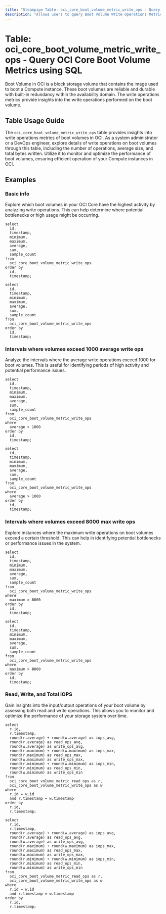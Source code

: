 ```yaml
---
title: "Steampipe Table: oci_core_boot_volume_metric_write_ops - Query OCI Core Boot Volume Metrics using SQL"
description: "Allows users to query Boot Volume Write Operations Metrics in Oracle Cloud Infrastructure (OCI)."
---
```


# Table: oci_core_boot_volume_metric_write_ops - Query OCI Core Boot Volume Metrics using SQL

Boot Volume in OCI is a block storage volume that contains the image used to boot a Compute instance. These boot volumes are reliable and durable with built-in redundancy within the availability domain. The write operations metrics provide insights into the write operations performed on the boot volume.

## Table Usage Guide

The `oci_core_boot_volume_metric_write_ops` table provides insights into write operations metrics of boot volumes in OCI. As a system administrator or a DevOps engineer, explore details of write operations on boot volumes through this table, including the number of operations, average size, and total bytes written. Utilize it to monitor and optimize the performance of boot volumes, ensuring efficient operation of your Compute instances in OCI.

## Examples

### Basic info
Explore which boot volumes in your OCI Core have the highest activity by analyzing write operations. This can help determine where potential bottlenecks or high usage might be occurring.

```sql+postgres
select
  id,
  timestamp,
  minimum,
  maximum,
  average,
  sum,
  sample_count
from
  oci_core_boot_volume_metric_write_ops
order by
  id,
  timestamp;
```

```sql+sqlite
select
  id,
  timestamp,
  minimum,
  maximum,
  average,
  sum,
  sample_count
from
  oci_core_boot_volume_metric_write_ops
order by
  id,
  timestamp;
```

### Intervals where volumes exceed 1000 average write ops
Analyze the intervals where the average write operations exceed 1000 for boot volumes. This is useful for identifying periods of high activity and potential performance issues.

```sql+postgres
select
  id,
  timestamp,
  minimum,
  maximum,
  average,
  sum,
  sample_count
from
  oci_core_boot_volume_metric_write_ops
where
  average > 1000
order by
  id,
  timestamp;
```

```sql+sqlite
select
  id,
  timestamp,
  minimum,
  maximum,
  average,
  sum,
  sample_count
from
  oci_core_boot_volume_metric_write_ops
where
  average > 1000
order by
  id,
  timestamp;
```

### Intervals where volumes exceed 8000 max write ops
Explore instances where the maximum write operations on boot volumes exceed a certain threshold. This can help in identifying potential bottlenecks or performance issues in the system.

```sql+postgres
select
  id,
  timestamp,
  minimum,
  maximum,
  average,
  sum,
  sample_count
from
  oci_core_boot_volume_metric_write_ops
where
  maximum > 8000
order by
  id,
  timestamp;
```

```sql+sqlite
select
  id,
  timestamp,
  minimum,
  maximum,
  average,
  sum,
  sample_count
from
  oci_core_boot_volume_metric_write_ops
where
  maximum > 8000
order by
  id,
  timestamp;
```

### Read, Write, and Total IOPS
Gain insights into the input/output operations of your boot volume by assessing both read and write operations. This allows you to monitor and optimize the performance of your storage system over time.

```sql+postgres
select 
  r.id,
  r.timestamp,
  round(r.average) + round(w.average) as iops_avg,
  round(r.average) as read_ops_avg,
  round(w.average) as write_ops_avg,
  round(r.maximum) + round(w.maximum) as iops_max,
  round(r.maximum) as read_ops_max,
  round(w.maximum) as write_ops_max,
  round(r.minimum) + round(w.minimum) as iops_min,
  round(r.minimum) as read_ops_min,
  round(w.minimum) as write_ops_min
from 
  oci_core_boot_volume_metric_read_ops as r,
  oci_core_boot_volume_metric_write_ops as w
where 
  r.id = w.id
  and r.timestamp = w.timestamp
order by
  r.id,
  r.timestamp;
```

```sql+sqlite
select 
  r.id,
  r.timestamp,
  round(r.average) + round(w.average) as iops_avg,
  round(r.average) as read_ops_avg,
  round(w.average) as write_ops_avg,
  round(r.maximum) + round(w.maximum) as iops_max,
  round(r.maximum) as read_ops_max,
  round(w.maximum) as write_ops_max,
  round(r.minimum) + round(w.minimum) as iops_min,
  round(r.minimum) as read_ops_min,
  round(w.minimum) as write_ops_min
from 
  oci_core_boot_volume_metric_read_ops as r,
  oci_core_boot_volume_metric_write_ops as w
where 
  r.id = w.id
  and r.timestamp = w.timestamp
order by
  r.id,
  r.timestamp;
```